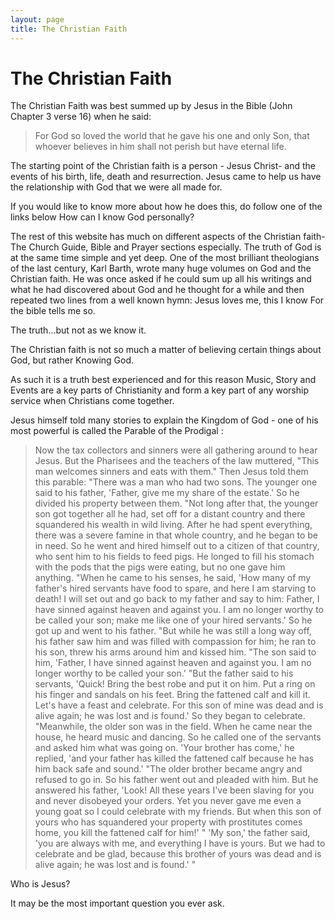 ```yaml
---
layout: page
title: The Christian Faith
---
```


# The Christian Faith

The Christian Faith was best summed up by Jesus in the Bible (John Chapter 3 verse 16) when he said: 

> For God so loved the world that he gave his one and only Son, that whoever believes in him shall not perish but have eternal life.

The starting point of the Christian faith is a person - Jesus Christ- and the events of his birth, life, death and resurrection. Jesus came to help us have the relationship with God that we were all made for.

If you would like to know more about how he does this, do follow one of the links below How can I know God personally?

The rest of this website has much on different aspects of the Christian faith- The Church Guide, Bible and Prayer sections especially. The truth of God is at the same time simple and yet deep. One of the most brilliant theologians of the last century, Karl Barth, wrote many huge volumes on God and the Christian faith. He was once asked if he could sum up all his writings and what he had discovered about God and he thought for a while and then repeated two lines from a well known hymn: Jesus loves me, this I know For the bible tells me so.

The truth...but not as we know it.

The Christian faith is not so much a matter of believing certain things about God, but rather Knowing God.

As such it is a truth best experienced and for this reason Music, Story and Events are a key parts of Christianity and form a key part of any worship service when Christians come together.

Jesus himself told many stories to explain the Kingdom of God - one of his most powerful is called the Parable of the Prodigal :

> Now the tax collectors and sinners were all gathering around to hear Jesus. But the Pharisees and the teachers of the law muttered, "This man welcomes sinners and eats with them." Then Jesus told them this parable: "There was a man who had two sons. The younger one said to his father, 'Father, give me my share of the estate.' So he divided his property between them. "Not long after that, the younger son got together all he had, set off for a distant country and there squandered his wealth in wild living. After he had spent everything, there was a severe famine in that whole country, and he began to be in need. So he went and hired himself out to a citizen of that country, who sent him to his fields to feed pigs. He longed to fill his stomach with the pods that the pigs were eating, but no one gave him anything. "When he came to his senses, he said, 'How many of my father's hired servants have food to spare, and here I am starving to death! I will set out and go back to my father and say to him: Father, I have sinned against heaven and against you. I am no longer worthy to be called your son; make me like one of your hired servants.' So he got up and went to his father.  "But while he was still a long way off, his father saw him and was filled with compassion for him; he ran to his son, threw his arms around him and kissed him. "The son said to him, 'Father, I have sinned against heaven and against you. I am no longer worthy to be called your son.' "But the father said to his servants, 'Quick! Bring the best robe and put it on him. Put a ring on his finger and sandals on his feet. Bring the fattened calf and kill it. Let's have a feast and celebrate. For this son of mine was dead and is alive again; he was lost and is found.' So they began to celebrate. "Meanwhile, the older son was in the field. When he came near the house, he heard music and dancing. So he called one of the servants and asked him what was going on. 'Your brother has come,' he replied, 'and your father has killed the fattened calf because he has him back safe and sound.' "The older brother became angry and refused to go in. So his father went out and pleaded with him. But he answered his father, 'Look! All these years I've been slaving for you and never disobeyed your orders. Yet you never gave me even a young goat so I could celebrate with my friends. But when this son of yours who has squandered your property with prostitutes comes home, you kill the fattened calf for him!' " 'My son,' the father said, 'you are always with me, and everything I have is yours. But we had to celebrate and be glad, because this brother of yours was dead and is alive again; he was lost and is found.' "

Who is Jesus?

It may be the most important question you ever ask.
